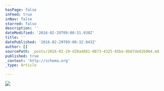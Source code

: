 ```yaml
---
hasPage: false
inFeed: true
inNav: false
starred: false
description: ''
dateModified: '2016-02-29T09:00:31.938Z'
title: ''
datePublished: '2016-02-29T09:00:32.043Z'
author: []
sourcePath: _posts/2016-02-29-d28a4881-0873-4325-85be-8b67de02b964.md
published: true
_context: 'http://schema.org'
_type: Article

---
```

![](https://the-grid-user-content.s3-us-west-2.amazonaws.com/4f95a337-9b23-44bd-adbb-6ed1a950ffef.jpg)